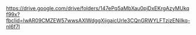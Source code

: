 https://drive.google.com/drive/folders/147ePq5aMbXau0pjDxEKrgAzyMUkqf99x?fbclid=IwAR09CMZEW57wwsAXlWdggXijgaicUrle3CQnGRWYLFTzjzENiIkq-nI6f7I
